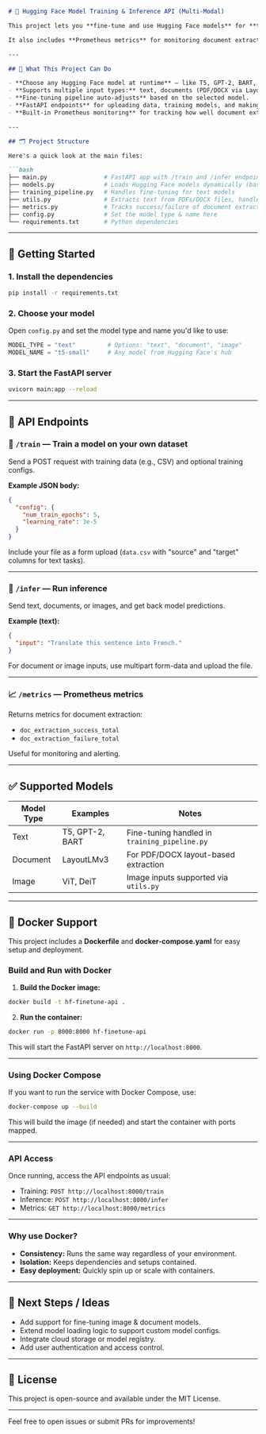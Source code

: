 ````markdown
# 🚀 Hugging Face Model Training & Inference API (Multi-Modal)

This project lets you **fine-tune and use Hugging Face models** for **text**, **documents**, or **images** — all through a simple **FastAPI backend**. Whether you're working with plain text, PDFs, Word documents, or images, this pipeline adapts automatically based on the model you're using.

It also includes **Prometheus metrics** for monitoring document extraction performance.

---

## 🔧 What This Project Can Do

- **Choose any Hugging Face model at runtime** — like T5, GPT-2, BART, LayoutLMv3, ViT, and more.
- **Supports multiple input types:** text, documents (PDF/DOCX via LayoutLMv3), and images.
- **Fine-tuning pipeline auto-adjusts** based on the selected model.
- **FastAPI endpoints** for uploading data, training models, and making predictions.
- **Built-in Prometheus monitoring** for tracking how well document extraction is working.

---

## 🗂 Project Structure

Here's a quick look at the main files:

```bash
├── main.py                # FastAPI app with /train and /infer endpoints
├── models.py              # Loads Hugging Face models dynamically (based on type)
├── training_pipeline.py   # Handles fine-tuning for text models
├── utils.py               # Extracts text from PDFs/DOCX files, handles images
├── metrics.py             # Tracks success/failure of document extraction (Prometheus)
├── config.py              # Set the model type & name here
└── requirements.txt       # Python dependencies
````

---

## 🏁 Getting Started

### 1. Install the dependencies

```bash
pip install -r requirements.txt
```

### 2. Choose your model

Open `config.py` and set the model type and name you'd like to use:

```python
MODEL_TYPE = "text"         # Options: "text", "document", "image"
MODEL_NAME = "t5-small"     # Any model from Hugging Face's hub
```

### 3. Start the FastAPI server

```bash
uvicorn main:app --reload
```

---

## 📡 API Endpoints

### 🧠 `/train` — Train a model on your own dataset

Send a POST request with training data (e.g., CSV) and optional training configs.

**Example JSON body:**

```json
{
  "config": {
    "num_train_epochs": 5,
    "learning_rate": 3e-5
  }
}
```

Include your file as a form upload (`data.csv` with "source" and "target" columns for text tasks).

---

### 🤖 `/infer` — Run inference

Send text, documents, or images, and get back model predictions.

**Example (text):**

```json
{
  "input": "Translate this sentence into French."
}
```

For document or image inputs, use multipart form-data and upload the file.

---

### 📈 `/metrics` — Prometheus metrics

Returns metrics for document extraction:

* `doc_extraction_success_total`
* `doc_extraction_failure_total`

Useful for monitoring and alerting.

---

## ✅ Supported Models

| Model Type | Examples        | Notes                                         |
| ---------- | --------------- | --------------------------------------------- |
| Text       | T5, GPT-2, BART | Fine-tuning handled in `training_pipeline.py` |
| Document   | LayoutLMv3      | For PDF/DOCX layout-based extraction          |
| Image      | ViT, DeiT       | Image inputs supported via `utils.py`         |

---

## 🐳 Docker Support

This project includes a **Dockerfile** and **docker-compose.yaml** for easy setup and deployment.

### Build and Run with Docker

1. **Build the Docker image:**

```bash
docker build -t hf-finetune-api .
```

2. **Run the container:**

```bash
docker run -p 8000:8000 hf-finetune-api
```

This will start the FastAPI server on `http://localhost:8000`.

---

### Using Docker Compose

If you want to run the service with Docker Compose, use:

```bash
docker-compose up --build
```

This will build the image (if needed) and start the container with ports mapped.

---

### API Access

Once running, access the API endpoints as usual:

* Training: `POST http://localhost:8000/train`
* Inference: `POST http://localhost:8000/infer`
* Metrics: `GET http://localhost:8000/metrics`

---

### Why use Docker?

* **Consistency:** Runs the same way regardless of your environment.
* **Isolation:** Keeps dependencies and setups contained.
* **Easy deployment:** Quickly spin up or scale with containers.

---

## 🌱 Next Steps / Ideas

* Add support for fine-tuning image & document models.
* Extend model loading logic to support custom model configs.
* Integrate cloud storage or model registry.
* Add user authentication and access control.

---

## 📜 License

This project is open-source and available under the MIT License.

---

Feel free to open issues or submit PRs for improvements!

```
